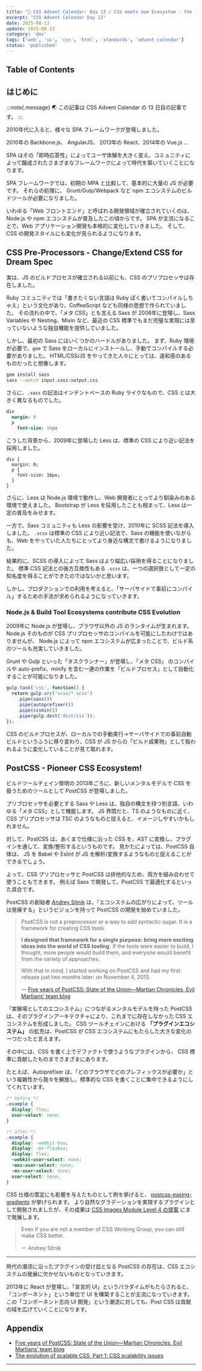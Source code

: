 ```yaml
---
title: "🎨 CSS Advent Calendar: Day 13 / CSS meets npm Ecosystem - the first shot ... AltCSS"
excerpt: "CSS Advent Calendar Day 13"
date: 2025-08-13
update: 2025-08-13
category: 'dev'
tags: ['web', 'ui', 'css', 'html', 'standards', 'advent calendar']
status: 'published'
---
```


## Table of Contents

## はじめに

:::note{.message}
🌏 この記事は CSS Advent Calendar の 13 日目の記事です。
:::

2010年代に入ると、様々な SPA フレームワークが登場しました。

2010年の Backbone.js、 AngularJS、 2013年の React、2014年の Vue.js ...

SPA はその「即時応答性」によってユーザ体験を大きく変え、コミュニティによって醸成されたさまざまなフレームワークによって時代を築いていくことになります。

SPA フレームワークでは、初期の MPA と比較して、基本的に大量の JS が必要です。
それらの処理に、 Grunt/Gulp/Webpack など npm エコシステムのビルドツールが必要になりました。

いわゆる「Web フロントエンド」と呼ばれる開発領域が確立されていくのは、Node.js や npm エコシステムが普及したこの頃からです。
SPA が主流になることで、Web アプリケーション開発も本格的に変化していきました。
そして、CSS の開発スタイルにも変化が見られるようになります。

## CSS Pre-Processors - Change/Extend CSS for Dream Spec

実は、JS のビルドプロセスが確立される以前にも、CSS のプリプロセッサは存在しました。

Ruby コミュニティでは「書きたくない言語は Ruby ぽく書いてコンパイルしちゃえ」という文化があり、CoffeeScript なども同様の思想で作られていました。
その流れの中で、「メタ CSS」とも言える Sass が 2006年に登場し、Sass Variables や Nesting、Mixin など、最近の CSS 標準でもまだ完璧な実現には至っていないような独自機能を提供していました。

しかし、最初の Sass にはいくつかのハードルがありました。
まず、Ruby 環境が必要で、`gem` で Sass をローカルにインストールし、手動でコンパイルする必要がありました。
HTML/CSS/JS をやってきた人々にとっては、違和感のあるものだったと想像します。

```bash
gem install sass
sass --watch input.sass:output.css
```

さらに、`.sass` の記法はインデントベースの Ruby ライクなもので、CSS とは大きく異なるものでした。

```sass
div
  margin: 0
  p
    font-size: 16px
```

こうした背景から、2009年に登場した Less は、標準の CSS により近い記法を採用しました。

```less
div {
  margin: 0;
  p {
    font-size: 16px;
  }
}
```

さらに、Less は Node.js 環境で動作し、Web 開発者にとってより馴染みのある環境で使えました。
Bootstrap が Less を採用したことも相まって、Less は一定の普及をみせます。

一方で、Sass コミュニティも Less の影響を受け、2010年に SCSS 記法を導入しました。
`.scss` は標準の CSS により近い記法で、Sass の機能を使いながらも、Web をやっていた人たちにとってより身近な構文で書けるようになりました。

結果的に、SCSS の導入によって Sass はより幅広い採用を得ることになりました。
標準 CSS 記法との後方互換性もある `.scss` は、一つの選択肢として一定の知名度を得ることができたのではないかと思います。

しかし、プロダクションでの利用を考えると、「サーバサイドで事前にコンパイル」するための手法が求められるようになっていきます。

### Node.js & Build Tool Ecosystems contribute CSS Evolution

2009年に Node.js が登場し、ブラウザ以外の JS のランタイムが生まれます。
Node.js そのものが CSS プリプロセッサのコンパイルを可能にしたわけではありませんが、
Node.js によって npm エコシステムが広まったことで、ビルド系のツールも充実していきました。

Grunt や Gulp といった「タスクランナー」が登場し、「メタ CSS」 のコンパイルや auto-prefix、minify を含む一連の作業を「ビルドプロセス」として自動化することが可能になりました。

```js
gulp.task('css', function() {
  return gulp.src('scss/*.scss')
    .pipe(sass())
    .pipe(autoprefixer())
    .pipe(cssmin())
    .pipe(gulp.dest('dist/css'));
});
```

CSS のビルドプロセスが、ローカルでの手動実行→サーバサイドでの事前自動ビルドというふうに移り変わり、CSS が JS からの「ビルド成果物」として扱われるように変化していることが見て取れます。

## PostCSS - Pioneer CSS Ecosystem!

ビルドツールチェイン黎明の 2013年ごろに、新しいメンタルモデルで CSS を扱うためのツールとして PostCSS が登場しました。

プリプロセッサを必要とする Sass や Less は、独自の構文を持つ別言語、いわゆる「メタ CSS」として機能します。
JS 界隈だと、TS のようなものに近く、CSS プリプロセッサは TSC のようなものと捉えると、イメージしやすいかもしれません。

対して、PostCSS は、あくまで仕様に沿った CSS を、AST に変換し、プラグインを通して、変換/整形するというものです。
見かたによっては、PostCSS 自体は、 JS を Babel や Eslint が JS を解析/変換するようなものと捉えることができるでしょう。

よって、CSS プリプロセッサと PostCSS は排他的なため、両方を組み合わせて使うこともできます。
例えば Sass で開発して、PostCSS で最適化するといった具合です。

PostCSS の創始者 [Andrey Sitnik](https://github.com/ai) は、「エコシステムの広がりによって、ツールは発展する」というビジョンを持って PostCSS の開発を始めていました。

> PostCSS is not a preprocessor or a way to add syntactic sugar. It is a framework for creating CSS tools.
>
> **I designed that framework for a single purpose: bring more exciting ideas into the world of CSS tooling.** If the tools were easier to build, I thought, more people would build them, and everyone would benefit from the variety of approaches.
>
> With that in mind, I started working on PostCSS and had my first release just two months later: on November 4, 2013.
>
> ー [Five years of PostCSS: State of the Union—Martian Chronicles, Evil Martians’ team blog](https://evilmartians.com/chronicles/five-years-of-postcss-state-of-the-union)

「実験場としてのエコシステム」につながるメンタルモデルを持った PostCSS は、そのプラグインアーキテクチャにより、これまでに存在しなかった CSS エコシステムを形成しました。
CSS ツールチェインにおける **「プラグインエコシステム」** の拡充は、PostCSS が CSS エコシステムにもたらした大きな変化の一つだったと言えます。

その中には、CSS を書く上でデファクトで使うようなプラグインから、 CSS 標準に貢献したものまでさまざまにあります。

たとえば、Autoprefixer は、「どのブラウザでどのプレフィックスが必要か」という複雑性から我々を解放し、標準的な CSS を書くことに集中できるようにしてくれています。

```css
/* before */
.example {
  display: flex;
  user-select: none;
}

/* after */
.example {
  display: -webkit-box;
  display: -ms-flexbox;
  display: flex;
  -webkit-user-select: none;
  -moz-user-select: none;
  -ms-user-select: none;
  user-select: none;
}
```

CSS 仕様の策定にも影響を与えたものとして例を挙げると、 [postcss-easing-gradients](https://github.com/larsenwork/postcss-easing-gradients) が挙げられます。
より自然なグラデーションを実現するプラグインとして開発されましたが、その成果は [CSS Images Module Level 4 の提案](https://github.com/w3c/csswg-drafts/issues/1332) にまで発展します。

> Even if you are not a member of CSS Working Group, you can still make CSS better.
>
> ー Andrey Sitnik

---

時代の潮流に沿ったプラグインの受け皿となる PostCSS の存在は、CSS エコシステムの発展に欠かせないものとなっていきます。

2013年に React が登場し、「宣言的 UI」というパラダイムがもたらされると、「コンポーネント」という単位で UI を構築することが主流になっていきます。
この「コンポーネント志向 UI 開発」という潮流に対しても、Post CSS は貢献の域を広げていくことになります。

## Appendix

- [Five years of PostCSS: State of the Union—Martian Chronicles, Evil Martians’ team blog](https://evilmartians.com/chronicles/five-years-of-postcss-state-of-the-union)
- [The evolution of scalable CSS, Part 1: CSS scalability issues](https://andreipfeiffer.dev/blog/2022/scalable-css-evolution/part1-scalability-issues)

---

<advent-calendar-2025 />
